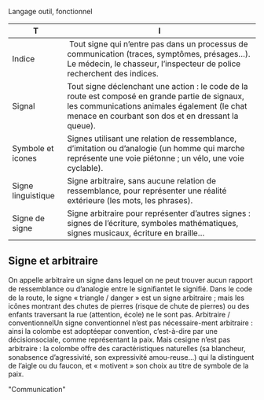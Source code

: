 Langage outil, fonctionnel

T|I
---|---
Indice| Tout signe qui n’entre pas dans un processus de communication (traces, symptômes, présages…). Le médecin, le chasseur, l’inspecteur de police recherchent des indices.
Signal|Tout signe déclenchant une action : le code de la route est composé en grande partie de signaux, les communications animales également (le chat menace en courbant son dos et en dressant la queue). 
Symbole et icones | Signes utilisant une relation de ressemblance, d’imitation ou d’analogie (un homme qui marche représente une voie piétonne ; un vélo, une voie cyclable). 
Signe linguistique|Signe arbitraire, sans aucune relation de ressemblance, pour représenter une réalité extérieure (les mots, les phrases). 
Signe de signe|Signe arbitraire pour représenter d’autres signes : signes de l’écriture, symboles mathématiques, signes musicaux, écriture en braille…

## Signe et arbitraire
On appelle arbitraire un signe dans lequel on ne peut trouver aucun rapport de ressemblance ou d’analogie entre le signiﬁantet le signiﬁé. Dans le code de la route, le signe « triangle / danger » est un signe arbitraire ; mais les icônes montrant des chutes de pierres (risque de chute de pierres) ou des enfants traversant la rue (attention, école) ne le sont pas. Arbitraire / conventionnelUn signe conventionnel n’est pas nécessaire-ment arbitraire : ainsi la colombe est adoptéepar convention, c’est-à-dire par une décisionsociale, comme représentant la paix. Mais cesigne n’est pas arbitraire : la colombe oﬀre des caractéristiques naturelles (sa blancheur, sonabsence d’agressivité, son expressivité amou-reuse…) qui la distinguent de l’aigle ou du faucon, et « motivent » son choix au titre de symbole de la paix.

"Communication"